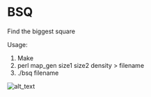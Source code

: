 # BSQ
Find the biggest square

Usage: 
1. Make
2. perl map_gen size1 size2 density > filename
3. ./bsq filename

![alt_text](https://pp.userapi.com/c858124/v858124640/2d3e8/YT7AkcG4xJ8.jpg)
